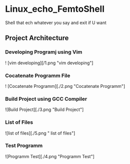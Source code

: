 # Linux_echo_FemtoShell
Shell that ech whatever you say and exit if U want

## Project Architecture

### Developing Programj using Vim

! [vim developing][/1.png "vim developing"]

### Cocatenate Programm File

! [Cocatenate Programm][./2.png "Cocatenate Programm"]

### Build Project using GCC Compiler


![Build Project][./3.png "Build Project"]

### List of Files

![list of files][./5.png " list of files"]

### Test Programm

![Programm Test][./4.png "Programm Test"]
